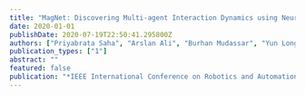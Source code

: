 ```yaml
---
title: "MagNet: Discovering Multi-agent Interaction Dynamics using Neural Network"
date: 2020-01-01
publishDate: 2020-07-19T22:50:41.295800Z
authors: ["Priyabrata Saha", "Arslan Ali", "Burhan Mudassar", "Yun Long", "Saibal Mukhopadhyay"]
publication_types: ["1"]
abstract: ""
featured: false
publication: "*IEEE International Conference on Robotics and Automation (ICRA)*"
---
```


